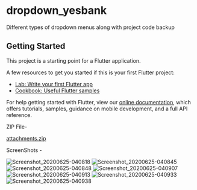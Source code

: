 # dropdown_yesbank

Different types of dropdown menus along with project code backup

## Getting Started

This project is a starting point for a Flutter application.

A few resources to get you started if this is your first Flutter project:

- [Lab: Write your first Flutter app](https://flutter.dev/docs/get-started/codelab)
- [Cookbook: Useful Flutter samples](https://flutter.dev/docs/cookbook)

For help getting started with Flutter, view our
[online documentation](https://flutter.dev/docs), which offers tutorials,
samples, guidance on mobile development, and a full API reference.


ZIP File-

[attachments.zip](https://github.com/arnav777/dropdown_yesbank/files/4828247/attachments.zip)


ScreenShots -


![Screenshot_20200625-040818](https://user-images.githubusercontent.com/59831448/85635873-99d13700-b69c-11ea-9899-849ec98aa6e1.png)
![Screenshot_20200625-040845](https://user-images.githubusercontent.com/59831448/85635879-9c339100-b69c-11ea-90d0-5faae84e33b3.png)
![Screenshot_20200625-040848](https://user-images.githubusercontent.com/59831448/85635880-9ccc2780-b69c-11ea-89d1-04dadcb76066.png)
![Screenshot_20200625-040907](https://user-images.githubusercontent.com/59831448/85635881-9d64be00-b69c-11ea-807a-995dc2637cc4.png)
![Screenshot_20200625-040913](https://user-images.githubusercontent.com/59831448/85635883-9dfd5480-b69c-11ea-9396-61fa6806f9bd.png)
![Screenshot_20200625-040933](https://user-images.githubusercontent.com/59831448/85635886-9e95eb00-b69c-11ea-8e94-74848da485dc.png)
![Screenshot_20200625-040938](https://user-images.githubusercontent.com/59831448/85635887-9f2e8180-b69c-11ea-8c81-6b93e8b204d7.png)
